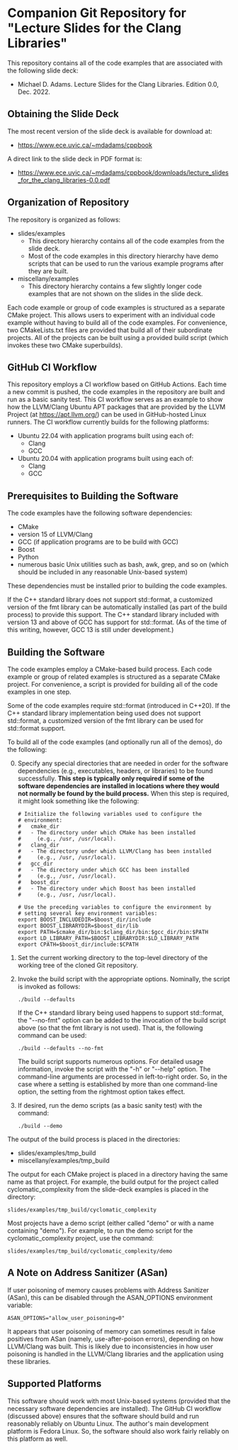 Companion Git Repository for "Lecture Slides for the Clang Libraries"
=====================================================================

This repository contains all of the code examples that are associated
with the following slide deck:

  - Michael D. Adams.
    Lecture Slides for the Clang Libraries.
    Edition 0.0,
    Dec. 2022.

Obtaining the Slide Deck
------------------------

The most recent version of the slide deck is available for download at:

  - <https://www.ece.uvic.ca/~mdadams/cppbook>

A direct link to the slide deck in PDF format is:

  - <https://www.ece.uvic.ca/~mdadams/cppbook/downloads/lecture_slides_for_the_clang_libraries-0.0.pdf>

Organization of Repository
--------------------------

The repository is organized as follows:

- slides/examples
  - This directory hierarchy contains all of the code examples from the
    slide deck.
  - Most of the code examples in this directory hierarchy have demo
    scripts that can be used to run the various example programs after
    they are built.
- miscellany/examples
  - This directory hierarchy contains a few slightly longer code examples
    that are not shown on the slides in the slide deck.

Each code example or group of code examples is structured as a separate
CMake project.
This allows users to experiment with an individual code example without
having to build all of the code examples.
For convenience, two CMakeLists.txt files are provided that build all of
their subordinate projects.  All of the projects can be built using a
provided build script (which invokes these two CMake superbuilds).

GitHub CI Workflow
------------------

This repository employs a CI workflow based on GitHub Actions.
Each time a new commit is pushed, the code examples in the repository
are built and run as a basic sanity test.
This CI workflow serves as an example to show how the LLVM/Clang
Ubuntu APT packages that are provided by the LLVM Project (at
<https://apt.llvm.org/>) can be used in GitHub-hosted Linux runners.
The CI workflow currently builds for the following platforms:

  - Ubuntu 22.04 with application programs built using each of:
    - Clang
    - GCC
  - Ubuntu 20.04 with application programs built using each of:
    - Clang
    - GCC

Prerequisites to Building the Software
--------------------------------------

The code examples have the following software dependencies:

  - CMake
  - version 15 of LLVM/Clang
  - GCC (if application programs are to be build with GCC)
  - Boost
  - Python
  - numerous basic Unix utilities such as bash, awk, grep, and so on
    (which should be included in any reasonable Unix-based system)

These dependencies must be installed prior to building the code examples.

If the C++ standard library does not support std::format, a customized
version of the fmt library can be automatically installed (as part of the
build process) to provide this support.  The C++ standard library included
with version 13 and above of GCC has support for std::format.  (As of
the time of this writing, however, GCC 13 is still under development.)

Building the Software
---------------------

The code examples employ a CMake-based build process.  Each code example
or group of related examples is structured as a separate CMake project.
For convenience, a script is provided for building all of the code
examples in one step.

Some of the code examples require std::format (introduced in C++20).
If the C++ standard library implementation being used does not support
std::format, a customized version of the fmt library can be used for
std::format support.

To build all of the code examples (and optionally run all of the demos),
do the following:

0. Specify any special directories that are needed in order for the
   software dependencies (e.g., executables, headers, or libraries) to be
   found successfully.  **This step is typically only required if some of the
   software dependencies are installed in locations where they would
   not normally be found by the build process.**
   When this step is required, it might look something like the following:

       # Initialize the following variables used to configure the
       # environment:
       #   cmake_dir
       #   - The directory under which CMake has been installed
       #     (e.g., /usr, /usr/local).
       #   clang_dir
       #   - The directory under which LLVM/Clang has been installed
       #     (e.g., /usr, /usr/local).
       #   gcc_dir
       #   - The directory under which GCC has been installed
       #     (e.g., /usr, /usr/local).
       #   boost_dir
       #   - The directory under which Boost has been installed
       #     (e.g., /usr, /usr/local).

       # Use the preceding variables to configure the environment by
       # setting several key environment variables:
       export BOOST_INCLUDEDIR=$boost_dir/include
       export BOOST_LIBRARYDIR=$boost_dir/lib
       export PATH=$cmake_dir/bin:$clang_dir/bin:$gcc_dir/bin:$PATH
       export LD_LIBRARY_PATH=$BOOST_LIBRARYDIR:$LD_LIBRARY_PATH
       export CPATH=$boost_dir/include:$CPATH

1. Set the current working directory to the top-level directory of the
working tree of the cloned Git repository.

2. Invoke the build script with the appropriate options.  Nominally, the
   script is invoked as follows:

       ./build --defaults

   If the C++ standard library being used happens to support std::format, the
   "--no-fmt" option can be added to the invocation of the build script above
   (so that the fmt library is not used).  That is, the following command
   can be used:

       ./build --defaults --no-fmt

   The build script supports numerous options.  For detailed usage
   information, invoke the script with the "-h" or "--help" option.
   The command-line arguments are processed in left-to-right order.
   So, in the case where a setting is established by more than one
   command-line option, the setting from the rightmost option
   takes effect.

3. If desired, run the demo scripts (as a basic sanity test) with the
command:

       ./build --demo

The output of the build process is placed in the directories:

  - slides/examples/tmp_build
  - miscellany/examples/tmp_build

The output for each CMake project is placed in a directory having the same
name as that project.  For example, the build output for the project called
cyclomatic_complexity from the slide-deck examples is placed in the directory:

    slides/examples/tmp_build/cyclomatic_complexity

Most projects have a demo script (either called "demo" or with a name
containing "demo").  For example, to run the demo script for the
cyclomatic_complexity project, use the command:

    slides/examples/tmp_build/cyclomatic_complexity/demo

A Note on Address Sanitizer (ASan)
----------------------------------

If user poisoning of memory causes problems with Address Sanitizer (ASan),
this can be disabled through the ASAN_OPTIONS environment variable:

    ASAN_OPTIONS="allow_user_poisoning=0"

It appears that user poisoning of memory can sometimes result in false
positives from ASan (namely, use-after-poison errors), depending on how
LLVM/Clang was built.  This is likely due to inconsistencies in how
user poisoning is handled in the LLVM/Clang libraries and the application
using these libraries.

Supported Platforms
-------------------

This software should work with most Unix-based systems (provided that
the necessary software dependencies are installed).
The GitHub CI workflow (discussed above) ensures that the software should
build and run reasonably reliably on Ubuntu Linux.
The author's main development platform is Fedora Linux.
So, the software should also work fairly reliably on this platform as well.
